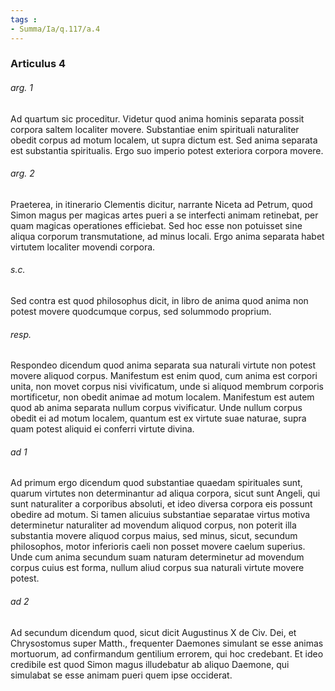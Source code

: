 ```yaml
---
tags : 
- Summa/Ia/q.117/a.4
---
```


### Articulus 4

###### arg. 1
Ad quartum sic proceditur. Videtur quod anima hominis separata possit corpora saltem localiter movere. Substantiae enim spirituali naturaliter obedit corpus ad motum localem, ut supra dictum est. Sed anima separata est substantia spiritualis. Ergo suo imperio potest exteriora corpora movere.

###### arg. 2
Praeterea, in itinerario Clementis dicitur, narrante Niceta ad Petrum, quod Simon magus per magicas artes pueri a se interfecti animam retinebat, per quam magicas operationes efficiebat. Sed hoc esse non potuisset sine aliqua corporum transmutatione, ad minus locali. Ergo anima separata habet virtutem localiter movendi corpora.

###### s.c.
Sed contra est quod philosophus dicit, in libro de anima quod anima non potest movere quodcumque corpus, sed solummodo proprium.

###### resp.
Respondeo dicendum quod anima separata sua naturali virtute non potest movere aliquod corpus. Manifestum est enim quod, cum anima est corpori unita, non movet corpus nisi vivificatum, unde si aliquod membrum corporis mortificetur, non obedit animae ad motum localem. Manifestum est autem quod ab anima separata nullum corpus vivificatur. Unde nullum corpus obedit ei ad motum localem, quantum est ex virtute suae naturae, supra quam potest aliquid ei conferri virtute divina.

###### ad 1
Ad primum ergo dicendum quod substantiae quaedam spirituales sunt, quarum virtutes non determinantur ad aliqua corpora, sicut sunt Angeli, qui sunt naturaliter a corporibus absoluti, et ideo diversa corpora eis possunt obedire ad motum. Si tamen alicuius substantiae separatae virtus motiva determinetur naturaliter ad movendum aliquod corpus, non poterit illa substantia movere aliquod corpus maius, sed minus, sicut, secundum philosophos, motor inferioris caeli non posset movere caelum superius. Unde cum anima secundum suam naturam determinetur ad movendum corpus cuius est forma, nullum aliud corpus sua naturali virtute movere potest.

###### ad 2
Ad secundum dicendum quod, sicut dicit Augustinus X de Civ. Dei, et Chrysostomus super Matth., frequenter Daemones simulant se esse animas mortuorum, ad confirmandum gentilium errorem, qui hoc credebant. Et ideo credibile est quod Simon magus illudebatur ab aliquo Daemone, qui simulabat se esse animam pueri quem ipse occiderat.

